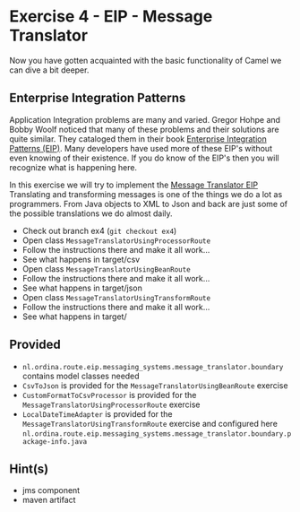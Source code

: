 # Exercise 4 - EIP - Message Translator

Now you have gotten acquainted with the basic functionality of Camel we can dive a bit deeper.

## Enterprise Integration Patterns

Application Integration problems are many and varied. Gregor Hohpe and Bobby Woolf noticed that many of these problems and their solutions are quite similar.
They cataloged them in their book [Enterprise Integration Patterns (EIP)](http://www.enterpriseintegrationpatterns.com/). Many developers have
used more of these EIP's without even knowing of their existence. If you do know of the EIP's then you will recognize what is happening here.

In this exercise we will try to implement the [Message Translator EIP](http://www.enterpriseintegrationpatterns.com/patterns/messaging/MessageTranslator.html)
Translating and transforming messages is one of the things we do a lot as programmers. From Java objects to XML to Json and back are just
some of the possible translations we do almost daily.

* Check out branch ex4 (`git checkout ex4`)
* Open class `MessageTranslatorUsingProcessorRoute`
* Follow the instructions there and make it all work...
* See what happens in target/csv
* Open class `MessageTranslatorUsingBeanRoute`
* Follow the instructions there and make it all work...
* See what happens in target/json
* Open class `MessageTranslatorUsingTransformRoute`
* Follow the instructions there and make it all work...
* See what happens in target/

## Provided

* `nl.ordina.route.eip.messaging_systems.message_translator.boundary` contains model classes needed
* `CsvToJson` is provided for the `MessageTranslatorUsingBeanRoute` exercise
* `CustomFormatToCsvProcessor` is provided for the `MessageTranslatorUsingProcessorRoute` exercise
* `LocalDateTimeAdapter` is provided for the `MessageTranslatorUsingTransformRoute` exercise and configured here `nl.ordina.route.eip.messaging_systems.message_translator.boundary.package-info.java`

## Hint(s)

* jms component
* maven artifact